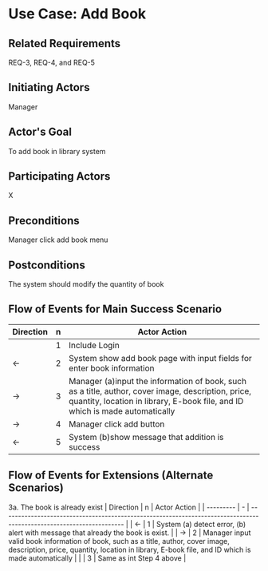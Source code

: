 # Use Case: Add Book

## **Related Requirements**

 REQ-3, REQ-4, and REQ-5

## **Initiating Actors**

 Manager

## **Actor's Goal**

 To add book in library system

## **Participating Actors**

X 

## **Preconditions**

 Manager click add book menu

## **Postconditions**

 The system should modify the quantity of book


## Flow of Events for Main Success Scenario
| Direction | n | Actor Action                                                                                                         |
| --------- | - | -------------------------------------------------------------------------------------------------------------------- |
|            | 1 | Include Login |
| ←         | 2 | System show add book page with input fields for enter book information |
| →         | 3 | Manager (a)input the information of book, such as a title, author, cover image, description, price, quantity, location in library, E-book file, and ID which is made automatically |
| →         | 4 | Manager click add button |
| ←         | 5 | System (b)show message that addition is success |


## Flow of Events for Extensions (Alternate Scenarios)
3a. The book is already exist
| Direction | n | Actor Action                                                                                                         |
| --------- | - | -------------------------------------------------------------------------------------------------------------------- |
| ←         | 1 | System (a) detect error, (b) alert with message that already the book is exist. |
| →         | 2 | Manager input valid book information of book, such as a title, author, cover image, description, price, quantity, location in library, E-book file, and ID which is made automatically |
|             | 3 | Same as int Step 4 above |
